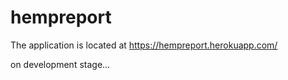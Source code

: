 # hempreport

The application is located at https://hempreport.herokuapp.com/

on development stage...
